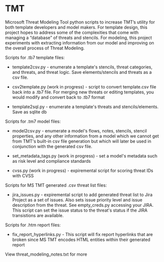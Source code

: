 # TMT
Microsoft Threat Modeling Tool python scripts to increase TMT’s utility for both template developers and model makers. For template design, this project hopes to address some of the complexities that come with managing a “database” of threats and stencils. For modeling, this project experiments with extracting information from our model and improving on the overall process of Threat Modeling. 

Scripts for .tb7 template files:
-	template2csv.py - enumerate a template's stencils, threat categories, and threats, and threat logic. Save elements/stencils and threats as a csv file.

- csv2template.py (work in progress) - script to convert template.csv file back into a .tb7 file. For merging new threats or editing templates, you would modify and convert back to .tb7 format

- template2sql.py - enumerate a template's threats and stencils/elements. Save as sqlite db


Scripts for .tm7 model files:
-	model2csv.py - enumerate a model's flows, notes, stencils, stencil properties, and any other information from a model which we cannot get from TMT's built-in csv file generation but which will later be used in conjunction with the generated csv file.

- set_metadata_tags.py (work in progress) - set a model's metadata such as risk level and compliance standards

- cvss.py (work in progress) - expiremental script for scoring threat IDs with CVSS

Scripts for MS TMT generated .csv threat list files:
- jira_issues.py - expiremental script to add generated threat list to Jira Project as a set of issues. Also sets issue priority level and issue description from the threat. See empty_creds.py accessing your JIRA. This script can set the issue status to the threat's status if the JIRA transistions are available.

Scripts for .htm report files:
- fix_report_hyperlinks.py - This script will fix report hyperlinks that are broken since MS TMT encodes HTML entities within their generated report

View threat_modeling_notes.txt for more
